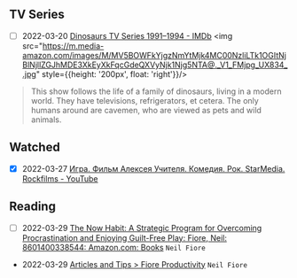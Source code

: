 
## TV Series

- [ ] 2022-03-20 [Dinosaurs TV Series 1991–1994 - IMDb](https://www.imdb.com/title/tt0101081/)
<img src="https://m.media-amazon.com/images/M/MV5BOWFkYjgzNmYtMjk4MC00NzliLTk1OGItNjBlNjllZGJhMDE3XkEyXkFqcGdeQXVyNjk1Njg5NTA@._V1_FMjpg_UX834_.jpg" style={{height: '200px', float: 'right'}}/>

> This show follows the life of a family of dinosaurs, living in a modern world. They have televisions, refrigerators, et cetera. The only humans around are cavemen, who are viewed as pets and wild animals.

## Watched
- [X] 2022-03-27 [Игра. Фильм Алексея Учителя. Комедия. Рок. StarMedia. Rockfilms - YouTube](https://www.youtube.com/watch?v=ra3-Yper1ug&ab_channel=StarMedia)

## Reading
- [ ] 2022-03-29 [The Now Habit: A Strategic Program for Overcoming Procrastination and Enjoying Guilt-Free Play: Fiore, Neil: 8601400338544: Amazon.com: Books](https://www.amazon.com/Now-Habit-Overcoming-Procrastination-Guilt-Free/dp/1585425524/ref=tmm_pap_swatch_0?_encoding=UTF8&qid=&sr=) `Neil Fiore`
- 2022-03-29 [Articles and Tips > Fiore Productivity](https://www.neilfiore.com/articles-and-tips/) `Neil Fiore`